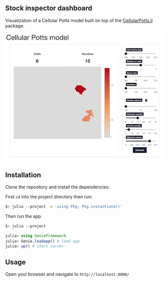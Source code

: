 ## Stock inspector dashboard

Visualization of a Cellular Potts model built on top of the [CellularPotts.jl](https://github.com/RobertGregg/CellularPotts.jl) package.

![screenshot](preview.gif)

## Installation

Clone the repository and install the dependencies:

First `cd` into the project directory then run:

```bash
$> julia --project -e 'using Pkg; Pkg.instantiate()'
```

Then run the app

```bash
$> julia --project
```

```julia
julia> using GenieFramework
julia> Genie.loadapp() # load app
julia> up() # start server
```

## Usage

Open your browser and navigate to `http://localhost:8000/`

